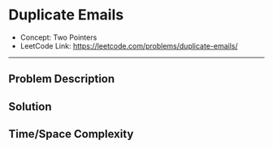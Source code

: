 # Duplicate Emails

- Concept: Two Pointers
- LeetCode Link: https://leetcode.com/problems/duplicate-emails/

---

## Problem Description

## Solution

## Time/Space Complexity

